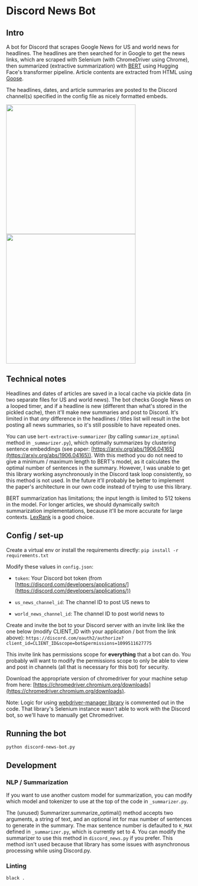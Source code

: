 # Discord News Bot

## Intro

A bot for Discord that scrapes Google News for US and world news for headlines. The headlines are then searched for in Google to get the news links, which are scraped with Selenium (with ChromeDriver using Chrome), then summarized (extractive summarization) with [BERT](https://huggingface.co/docs/transformers/model_doc/bert) using Hugging Face's transformer pipeline. Article contents are extracted from HTML using [Goose](https://github.com/grangier/python-goose).

The headlines, dates, and article summaries are posted to the Discord channel(s) specified in the config file as nicely formatted embeds.

<img src="https://i.imgur.com/rVxCIYn.png" width="350">

<img src="https://i.imgur.com/sOYfhb4.png" width="350">

## Technical notes

Headlines and dates of articles are saved in a local cache via pickle data (in two separate files for US and world news). The bot checks Google News on a looped timer, and if a headline is new (different than what's stored in the pickled cache), then it'll make new summaries and post to Discord. It's limited in that *any* difference in the headlines / titles list will result in the bot posting all news summaries, so it's still possible to have repeated ones. 

You can use `bert-extractive-summarizer` (by calling `summarize_optimal` method in `_summarizer.py`), which optimally summarizes by clustering sentence embeddings (see paper: [https://arxiv.org/abs/1906.04165](https://arxiv.org/abs/1906.04165)). With this method you do not need to give a minimum / maximum length to BERT's model, as it calculates the optimal number of sentences in the summary. However, I was unable to get this library working asynchronously in the Discord task loop consistently, so this method is not used. In the future it'll probably be better to implement the paper's architecture in our own code instead of trying to use this library.

BERT summarization has limitations; the input length is limited to 512 tokens in the model. For longer articles, we should dynamically switch summarization implementations, because it'll be more accurate for large contexts. [LexRank](https://github.com/crabcamp/lexrank) is a good choice.

## Config / set-up

Create a virtual env or install the requirements directly:
`pip install -r requirements.txt`

Modify these values in `config.json`:

- `token`: Your Discord bot token (from [https://discord.com/developers/applications/](https://discord.com/developers/applications/))

- `us_news_channel_id`: The channel ID to post US news to

- `world_news_channel_id`: The channel ID to post world news to

Create and invite the bot to your Discord server with an invite link like the one below (modify CLIENT_ID with your application / bot from the link above):
`https://discord.com/oauth2/authorize?client_id=CLIENT_ID&scope=bot&permissions=1099511627775`

This invite link has permissions scope for **everything** that a bot can do. You probably will want to modify the permissions scope to only be able to view and post in channels (all that is necessary for this bot) for security.

Download the appropriate version of chromedriver for your machine setup from here: [https://chromedriver.chromium.org/downloads](https://chromedriver.chromium.org/downloads).

Note: Logic for using [webdriver-manager library](https://pypi.org/project/webdriver-manager/) is commented out in the code. That library's Selenium instance wasn't able to work with the Discord bot, so we'll have to manually get Chromedriver.

## Running the bot

`python discord-news-bot.py`

## Development

### NLP / Summarization

If you want to use another custom model for summarization, you can modify which model and tokenizer to use at the top of the code in `_summarizer.py`.

The (unused) Summarizer.summarize_optimal() method accepts two arguments, a string of text, and an optional int for max number of sentences to generate in the summary. The max sentence number is defaulted to `K_MAX` defined in `_summarizer.py`, which is currently set to 4. You can modify the summarizer to use this method in `discord_news.py` if you prefer. This method isn't used because that library has some issues with asynchronous processing while using Discord.py.

### Linting

```
black .
```